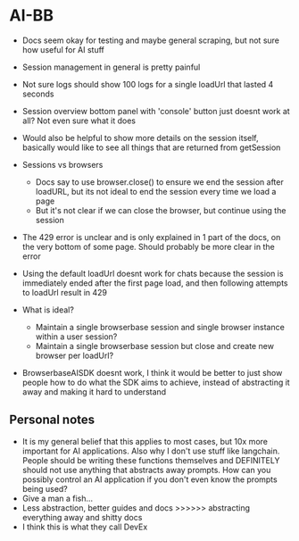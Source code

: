 # AI-BB


- Docs seem okay for testing and maybe general scraping, but not sure how useful for AI stuff
- Session management in general is pretty painful
- Not sure logs should show 100 logs for a single loadUrl that lasted 4 seconds
- Session overview bottom panel with 'console' button just doesnt work at all? Not even sure what it does
- Would also be helpful to show more details on the session itself, basically would like to see all things that are returned from getSession

- Sessions vs browsers
  - Docs say to use browser.close() to ensure we end the session after loadURL, but its not ideal to end the session every time we load a page
  - But it's not clear if we can close the browser, but continue using the session

- The 429 error is unclear and is only explained in 1 part of the docs, on the very bottom of some page. Should probably be more clear in the error 
- Using the default loadUrl doesnt work for chats because the session is immediately ended after the first page load, and then following attempts to loadUrl result in 429

- What is ideal? 
  - Maintain a single browserbase session and single browser instance within a user session?
  - Maintain a single browserbase session but close and create new browser per loadUrl? 


- BrowserbaseAISDK doesnt work, I think it would be better to just show people how to do what the SDK aims to achieve, instead of abstracting it away and making it hard to understand




## Personal notes

- It is my general belief that this applies to most cases, but 10x more important for AI applications.  Also why I don't use stuff like langchain.  People should be writing these functions themselves and DEFINITELY should not use anything that abstracts away prompts. How can you possibly control an AI application if you don't even know the prompts being used?
- Give a man a fish...
- Less abstraction, better guides and docs >>>>>> abstracting everything away and shitty docs
- I think this is what they call DevEx